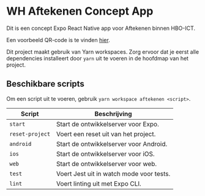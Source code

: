 # WH Aftekenen Concept App
Dit is een concept Expo React Native app voor Aftekenen binnen HBO-ICT.

Een voorbeeld QR-code is te vinden [hier](./docs/voorbeeld.md).

Dit project maakt gebruik van Yarn workspaces. Zorg ervoor dat je eerst alle dependencies installeert door `yarn` uit te voeren in de hoofdmap van het project.

## Beschikbare scripts
Om een script uit te voeren, gebruik `yarn workspace aftekenen <script>`.

| Script          | Beschrijving                            |
|-----------------|-----------------------------------------|
| `start`         | Start de ontwikkelserver voor Expo.     |
| `reset-project` | Voert een reset uit van het project.    |
| `android`       | Start de ontwikkelserver voor Android.  |
| `ios`           | Start de ontwikkelserver voor iOS.      |
| `web`           | Start de ontwikkelserver voor web.      |
| `test`          | Voert Jest uit in watch mode voor tests.|
| `lint`          | Voert linting uit met Expo CLI.         |
